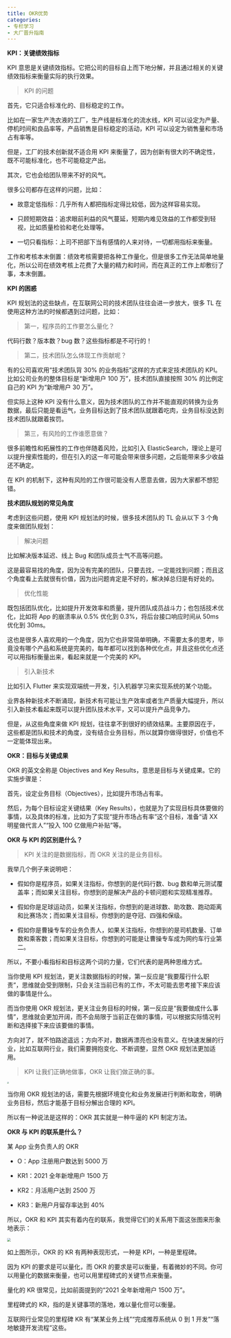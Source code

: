 ```yaml
---
title: OKR优势
categories: 
- 专栏学习
- 大厂晋升指南
---
```


**KPI：关键绩效指标**

KPI 意思是关键绩效指标。它把公司的目标自上而下地分解，并且通过相关的关键绩效指标来衡量实际的执行效果。

> KPI 的问题

首先，它只适合标准化的、目标稳定的工作。

比如在一家生产洗衣液的工厂，生产线是标准化的流水线，KPI 可以设定为产量、停机时间和良品率等，产品销售是目标稳定的活动，KPI 可以设定为销售量和市场占有率等。

但是，工厂的技术创新就不适合用 KPI 来衡量了，因为创新有很大的不确定性，既不可能标准化，也不可能稳定产出。

其次，它也会给团队带来不好的风气。

很多公司都存在这样的问题，比如：

* 故意定低指标：几乎所有人都把指标定得比较低，因为这样容易实现。

* 只顾短期效益：追求眼前利益的风气蔓延，短期内难见效益的工作都受到轻视，比如质量检验和老化处理等。

* 一切只看指标：上司不把部下当有感情的人来对待，一切都用指标来衡量。

工作和考核本末倒置：绩效考核需要把各种工作量化，但是很多工作无法简单地量化，所以公司在绩效考核上花费了大量的精力和时间，而在真正的工作上却敷衍了事，本末倒置。

**KPI 的困惑**

KPI 规划法的这些缺点，在互联网公司的技术团队往往会进一步放大，很多 TL 在使用这种方法的时候都遇到过问题，比如：

> 第一，程序员的工作要怎么量化？

代码行数？版本数？bug 数？这些指标都是不可行的！

> 第二，技术团队怎么体现工作贡献呢？

有的公司喜欢用“技术团队背 30% 的业务指标”这样的方式来定技术团队的 KPI。比如公司业务的整体目标是“新增用户 100 万”，技术团队直接按照 30% 的比例定自己的 KPI 为“新增用户 30 万”。

但实际上这种 KPI 没有什么意义，因为技术团队的工作并不能直观的转换为业务数据，最后只能是看运气，业务目标达到了技术团队就跟着吃肉，业务目标没达到技术团队就跟着挨罚。

> 第三，有风险的工作谁愿意做？

很多前瞻性和拓展性的工作也伴随着风险，比如引入 ElasticSearch，理论上是可以提升搜索性能的，但在引入的这一年可能会带来很多问题，之后能带来多少收益还不确定。

在 KPI 的机制下，这种有风险的工作很可能没有人愿意去做，因为大家都不想犯错。

**技术团队规划的常见角度**

考虑到这些问题，使用 KPI 规划法的时候，很多技术团队的 TL 会从以下 3 个角度来做团队规划：

> 解决问题

比如解决版本延迟、线上 Bug 和团队成员士气不高等问题。

这是最容易找的角度，因为没有完美的团队，只要去找，一定能找到问题；而且这个角度看上去就很有价值，因为出问题肯定是不好的，解决掉总归是有好处的。

> 优化性能

既包括团队优化，比如提升开发效率和质量，提升团队成员战斗力；也包括技术优化，比如将 App 的崩溃率从 0.5% 优化到 0.3%，将后台接口响应时间从 50ms 优化到 30ms。

这也是很多人喜欢用的一个角度，因为它也非常简单明确，不需要太多的思考，毕竟没有哪个产品和系统是完美的，每年都可以找到各种优化点，并且这些优化点还可以用指标衡量出来，看起来就是一个完美的 KPI。

> 引入新技术

比如引入 Flutter 来实现双端统一开发，引入机器学习来实现系统的某个功能。

业界各种新技术不断涌现，新技术有可能让生产效率或者生产质量大幅提升，所以引入新技术看起来既可以提升团队技术水平，又可以提升产品竞争力。

但是，从这些角度来做 KPI 规划，往往拿不到很好的绩效结果。主要原因在于，这些都是团队和技术的角度，没有结合业务目标，所以就算你做得很好，价值也不一定能体现出来。

**OKR：目标与关键成果**

OKR 的英文全称是 Objectives and Key Results，意思是目标与关键成果。它的实施步骤是：

首先，设定业务目标（Objectives），比如提升市场占有率。

然后，为每个目标设定关键结果（Key Results），也就是为了实现目标具体要做的事情，以及具体的标准，比如为了实现“提升市场占有率”这个目标，准备“请 XX 明星做代言人”“投入 100 亿做用户补贴”等。

**OKR 与 KPI 的区别是什么？**

> KPI 关注的是数据指标，而 OKR 关注的是业务目标。

我举几个例子来说明吧：

* 假如你是程序员，如果关注指标，你想到的是代码行数、bug 数和单元测试覆盖率；而如果关注目标，你想到的是解决产品的卡顿问题和实现精准推荐。

* 假如你是足球运动员，如果关注指标，你想到的是进球数、助攻数、跑动距离和比赛场次；而如果关注目标，你想到的是夺冠、四强和保级。

* 假如你是曹操专车的业务负责人，如果关注指标，你想到的是司机数量、订单数和乘客数；而如果关注目标，你想到的可能是让曹操专车成为网约车行业第二。

所以，不要小看指标和目标这两个词的力量，它们代表的是两种思维方式。

当你使用 KPI 规划法，更关注数据指标的时候，第一反应是“我要履行什么职责”，思维就会受到限制，只会关注当前已有的工作，不太可能去思考接下来应该做的事情是什么。

而当你使用 OKR 规划法，更关注业务目标的时候，第一反应是“我要做成什么事情”，思维就会更加开阔，而不会局限于当前正在做的事情，可以根据实际情况判断和选择接下来应该要做的事情。

方向对了，就不怕路途遥远；方向不对，数据再漂亮也没有意义。在快速发展的行业，比如互联网行业，我们需要拥抱变化、不断调整，显然 OKR 规划法更加适用。

> KPI 让我们正确地做事，OKR 让我们做正确的事。

<img src="https://img-blog.csdnimg.cn/80b35515eb174550b832ac84925caf20.png" style="zoom:25%;" />

当你用 OKR 规划法的话，需要先根据环境变化和业务发展进行判断和取舍，明确业务目标，然后才能基于目标分解出合理的 KPI。

所以有一种说法是这样的：OKR 其实就是一种牛逼的 KPI 制定方法。

**OKR 与 KPI 的联系是什么？**

某 App 业务负责人的 OKR

* O：App 注册用户数达到 5000 万

* KR1：2021 全年新增用户 1500 万

* KR2：月活用户达到 2500 万

* KR3：新用户月留存率达到 40%

所以，OKR 和 KPI 其实有着内在的联系，我觉得它们的关系用下面这张图来形象地表示：

<img src="https://img-blog.csdnimg.cn/8dece995332749e1a92e1405652b24c7.png" style="zoom:50%;" />

如上图所示，OKR 的 KR 有两种表现形式，一种是 KPI，一种是里程碑。

因为 KPI 的要求是可以量化，而 OKR 的要求是可以衡量，有着微妙的不同。你可以用量化的数据来衡量，也可以用里程碑式的关键节点来衡量。

量化的 KR 很常见，比如前面提到的“2021 全年新增用户 1500 万”。

里程碑式的 KR，指的是关键事项的落地，难以量化但可以衡量。

互联网行业常见的里程碑 KR 有“某某业务上线”“完成推荐系统从 0 到 1 开发”“落地敏捷开发流程”这些。